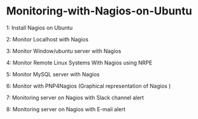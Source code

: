 # Monitoring-with-Nagios-on-Ubuntu
1: Install Nagios on Ubuntu 


2: Monitor Localhost with Nagios


3: Monitor Window/ubuntu server with Nagios 

4: Monitor Remote Linux Systems With Nagios using NRPE


5: Monitor MySQL server with Nagios  


6: Monitor with PNP4Nagios (Graphical representation of Nagios )

7: Monitoring server on Nagios  with Slack channel alert

8: Monitoring server on  Nagios  with E-mail alert
